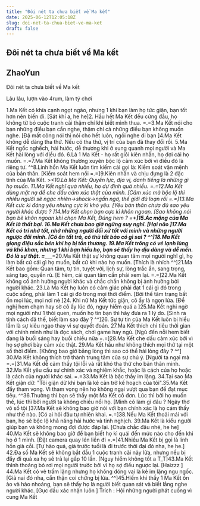 ```yaml
---
title: "Đôi nét ta chưa biết về Ma kết"
date: 2025-06-12T12:05:18Z
slug: doi-net-ta-chua-biet-ve-ma-ket
draft: false
---
```


## Đôi nét ta chưa biết về Ma kết

## ZhaoYun

Đôi nét ta chưa biết về Ma kết
 
Lâu lâu, lượn vào 4rum, làm tý chơi 
​ 
 
 ​1.Ma Kết có khía cạnh ngọt ngào, nhưng 1 khi bạn làm họ tức giận, bạn tốt hơn nên biến đi. [Sát khí a, he he]​2. Hầu hết Ma Kết đều cứng đầu, họ không từ bỏ cuộc tranh cãi thậm chí khi biết mình thua. =.=​3.Ma Kết nói cho bạn những điều bạn cần nghe, thậm chí cả những điều bạn không muốn nghe. [Đã mất công nói thì nói cho hết luôn, ngồi nghe đi bạn ]​4.Ma Kết không dễ dàng tha thứ. Nếu có tha thứ, vị trí của bạn đã thay đổi rồi. ​5.Ma Kết ngốc nghếch, hài hước, dễ thương khi ở xung quanh mọi người và Ma Kết hài lòng với điều đó. ​6.Là 1 Ma Kết - họ rất giỏi kiên nhẫn, họ đợi cái họ muốn. =.=​7.Ma Kết không thường xuyên bộc lộ cảm xúc bởi vì điều đó là riêng tư. ^^​8.Linh hồn Ma Kết luôn tìm kiếm cái gọi là: Kiểm soát vận mệnh của bản thân. [Kiểm soát hem nổi =.=]​9.Kiên nhẫn và chịu đựng là 2 đặc tính của Ma Kết. >_<​10.Là Ma Kết: Quyền lực, địa vị, danh tiếng là những gì họ muốn. ​11.Ma Kết nghĩ quá nhiều, họ dự định quá nhiều. =.=​12.Ma Kết dùng mặt nạ để che dấu cảm xúc thật của mình. [Cảm xúc mà bộc lộ thì nhiều người sẽ ngạc nhiên->shock->ngẩn ngơ, thế giới đủ loạn rồi =.=]​13.Ma Kết cực kì đáng yêu nhưng cực kì khó yêu. [Yêu bản thân chưa đủ sao yêu người khác được ? ]​14.Ma Kết chọn bạn cực kì khôn ngoan. [Sao không nói bạn bè khôn ngoan khi chọn Ma Kết, Đúng hem ? =______+]​15.Ác mộng của Ma Kết là thất bại. ​16.Ma Kết chưa bao giờ ngừng suy nghĩ. [Hại não ]​17.Ma Kết có trí nhớ tốt, nhớ những người đối xử tốt với mình và những người ngược đãi mình. [Có ân tất trả, có thù tất báo có gì sai ? ^^]​18.Ma Kết giọng điệu sắc bén khi họ bị tổn thương. ​19.Ma Kết trông có vẻ lạnh lùng và khô khan, nhưng 1 khi bạn hiểu họ, bạn sẽ thấy họ dịu dàng và dễ mến. Đó là sự thật. =________=​20.Ma Kết thật sự không quan tâm mọi người nghĩ gì, họ làm bất cứ cái gì họ muốn, bất cứ khi nào họ muốn. [Thích là nhích ^^]​21.Ma Kết bao gồm: Quan tâm, tự tin, tuyệt vời, lịch sự, lòng trắc ẩn, sang trọng, sáng tạo, quyến rũ. [E hèm, cái quan tâm cần phải xem lại. =.=]​22.Ma Kết không cố ảnh hưởng người khác và chắc chắn không bị ảnh hưởng bởi người khác. ​23.Là Ma Kết họ luôn có cảm giác phải đạt 1 cái gì đó trong cuộc sống, phải làm 1 cái gì đó trong mọi thời điểm. [Bởi thế tâm trạng bất ổn mọi lúc, mọi nơi nè  ]​24. Khi nữ Ma Kết tức giận, cô ấy là ngọn lửa. [Đề nghị hem chạm hay sờ cô ấy lúc đó, nguy hiểm quá a ]​25.Ma Kết nghi ngờ mọi người như 1 thói quen, muốn họ tin bạn thì hãy đưa ra 1 lý do. [Sinh ra tính cách đã thế, biết làm sao đây ? ^^]​26. Sự tự tin của Ma Kết luôn bị hiểu lầm là sự kiêu ngạo thay vì sự quyết đoán. ​27.Ma Kết thích chi tiêu thời gian với chính mình như là đọc sách, chơi game hay ngủ. [Ngủ đến nỗi hem biết đang là buổi sáng hay buổi chiều nữa =.=]​28.Ma Kết che dấu cảm xúc bởi vì họ sợ phơi bày cảm xúc thật. ​29.Ma Kết hầu như không thích mọi thứ tại một số thời điểm. [Không bao giờ bằng lòng thì sao có thể hài lòng đây ? ^^]​30.Ma Kết không thích trở thành trung tâm của sự chú ý. [Người ta ngại mà =.=]​31.Ma Kết dễ cảm thấy tội lỗi và rất khó tha thứ cho bản thân mình. ​32.Ma Kết yêu cầu sự chính xác và nghiêm khắc, hoặc là cách của họ hoặc là cách của người khác sai. =.=​33.Ma Kết là bậc thầy im lặng. ​34.Tại sao Ma Kết giận dữ: "Tôi giận dữ khi bạn là kẻ cản trở kế hoạch của tôi".​35.Ma Kết đầy tham vọng. Vì tham vọng nên họ không ngại vượt qua bạn để đạt mục tiêu. ^^​36.Thường thì bạn sẽ thấy một Ma Kết cô đơn. Lúc thì bởi họ muốn thế, lúc thì bởi người ta không chiều nổi họ. [Mình có làm gì đâu ? Ngây thơ vô số tội ]​37.Ma Kết sẽ không bao giờ nói với bạn chính xác là họ cảm thấy như thế nào. [Có ai hỏi đâu tự nhiên khai. =.=]​38.Nếu Ma Kết thoải mái với bạn, họ sẽ bộc lộ khả năng hài hước và tinh nghịch. ​39.Ma Kết là kiểu người giúp bạn và không mong đợi được đáp lại. [Chưa chắc đâu nhé, he he]​40.Ma Kết sẽ không bao giờ để bạn biết họ kì quái đến mức nào cho đến khi họ ở 1 mình. [Đặt camera quay lén liền đi =.=]​41.Nhiều Ma Kết bị gọi là linh hồn già cỗi. [Tự hào quá, già trước tuổi là đi trước thời đại đó nha, he he.]​42.Đa số Ma Kết sẽ không bắt đầu 1 cuộc tranh cãi nảy lửa, nhưng nếu bị đẩy đi quá xa họ sẽ trả lại gấp 10 lần. [Nguy hiểm không tốt a T_T]​43.Ma Kết thỉnh thoảng bỏ rơi mọi người trước bởi vì họ sợ điều ngược lại. [Haizzz  ]​44.Ma Kết có vẻ trầm lặng nhưng họ không đóng vai là kẻ im lặng ngu ngốc. [Giả nai đó nha, cẩn thận coi chừng bị lừa. ^^]​45.Hiếm khi thấy 1 Ma Kết ồn ào và hào nhoáng, bạn sẽ thấy họ là người biết quan sát và biết lắng nghe người khác. [Gục đầu xác nhận luôn ]​ 
Trích : 
Hội những người phát cuồng vì cung Ma Kết​